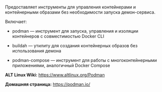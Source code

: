 Предоставляет инструменты для управления контейнерами и контейнерными образами без необходимости запуска демон-сервиса.

Включает:

* podman — инструмент для запуска, управления и изоляции контейнеров с совместимостью Docker CLI

* buildah — утилиту для создания контейнерных образов без использования демона

* podman-compose — инструмент для работы с многоконтейнерными приложениями, аналогичный Docker Compose

**ALT Linux Wiki:** <https://www.altlinux.org/Podman>

**Домашняя страница:** <https://podman.io/>
